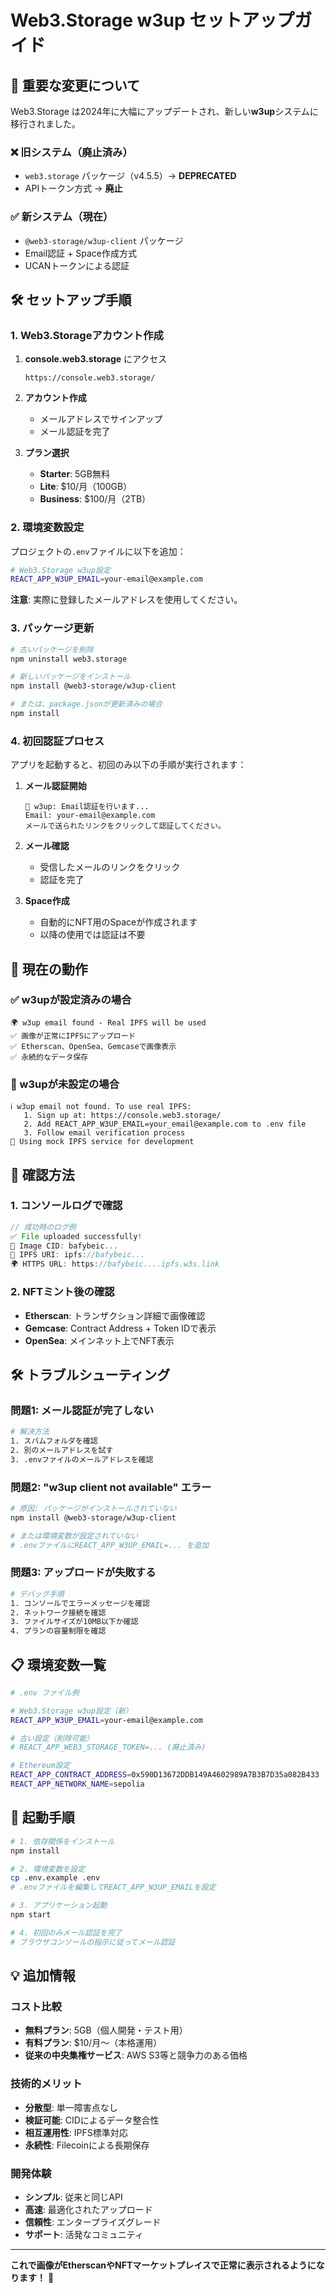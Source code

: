 # Web3.Storage w3up セットアップガイド

## 🚨 重要な変更について

Web3.Storage は2024年に大幅にアップデートされ、新しい**w3up**システムに移行されました。

### ❌ 旧システム（廃止済み）
- `web3.storage` パッケージ（v4.5.5）→ **DEPRECATED**
- APIトークン方式 → **廃止**

### ✅ 新システム（現在）
- `@web3-storage/w3up-client` パッケージ
- Email認証 + Space作成方式
- UCANトークンによる認証

## 🛠️ セットアップ手順

### 1. Web3.Storageアカウント作成

1. **console.web3.storage** にアクセス
   ```
   https://console.web3.storage/
   ```

2. **アカウント作成**
   - メールアドレスでサインアップ
   - メール認証を完了

3. **プラン選択**
   - **Starter**: 5GB無料
   - **Lite**: $10/月（100GB）
   - **Business**: $100/月（2TB）

### 2. 環境変数設定

プロジェクトの`.env`ファイルに以下を追加：

```bash
# Web3.Storage w3up設定
REACT_APP_W3UP_EMAIL=your-email@example.com
```

**注意**: 実際に登録したメールアドレスを使用してください。

### 3. パッケージ更新

```bash
# 古いパッケージを削除
npm uninstall web3.storage

# 新しいパッケージをインストール
npm install @web3-storage/w3up-client

# または、package.jsonが更新済みの場合
npm install
```

### 4. 初回認証プロセス

アプリを起動すると、初回のみ以下の手順が実行されます：

1. **メール認証開始**
   ```
   📧 w3up: Email認証を行います...
   Email: your-email@example.com
   メールで送られたリンクをクリックして認証してください。
   ```

2. **メール確認**
   - 受信したメールのリンクをクリック
   - 認証を完了

3. **Space作成**
   - 自動的にNFT用のSpaceが作成されます
   - 以降の使用では認証は不要

## 🎯 現在の動作

### ✅ w3upが設定済みの場合
```
🌍 w3up email found - Real IPFS will be used
✅ 画像が正常にIPFSにアップロード
✅ Etherscan、OpenSea、Gemcaseで画像表示
✅ 永続的なデータ保存
```

### 🧪 w3upが未設定の場合
```
ℹ️ w3up email not found. To use real IPFS:
   1. Sign up at: https://console.web3.storage/
   2. Add REACT_APP_W3UP_EMAIL=your_email@example.com to .env file
   3. Follow email verification process
🧪 Using mock IPFS service for development
```

## 🔗 確認方法

### 1. コンソールログで確認
```javascript
// 成功時のログ例
✅ File uploaded successfully!
📸 Image CID: bafybeic...
🔗 IPFS URI: ipfs://bafybeic...
🌍 HTTPS URL: https://bafybeic....ipfs.w3s.link
```

### 2. NFTミント後の確認
- **Etherscan**: トランザクション詳細で画像確認
- **Gemcase**: Contract Address + Token IDで表示
- **OpenSea**: メインネット上でNFT表示

## 🛠️ トラブルシューティング

### 問題1: メール認証が完了しない
```bash
# 解決方法
1. スパムフォルダを確認
2. 別のメールアドレスを試す
3. .envファイルのメールアドレスを確認
```

### 問題2: "w3up client not available" エラー
```bash
# 原因: パッケージがインストールされていない
npm install @web3-storage/w3up-client

# または環境変数が設定されていない
# .envファイルにREACT_APP_W3UP_EMAIL=... を追加
```

### 問題3: アップロードが失敗する
```bash
# デバッグ手順
1. コンソールでエラーメッセージを確認
2. ネットワーク接続を確認
3. ファイルサイズが10MB以下か確認
4. プランの容量制限を確認
```

## 📋 環境変数一覧

```bash
# .env ファイル例

# Web3.Storage w3up設定（新）
REACT_APP_W3UP_EMAIL=your-email@example.com

# 古い設定（削除可能）
# REACT_APP_WEB3_STORAGE_TOKEN=... (廃止済み)

# Ethereum設定
REACT_APP_CONTRACT_ADDRESS=0x590D13672DDB149A4602989A7B3B7D35a082B433
REACT_APP_NETWORK_NAME=sepolia
```

## 🚀 起動手順

```bash
# 1. 依存関係をインストール
npm install

# 2. 環境変数を設定
cp .env.example .env
# .envファイルを編集してREACT_APP_W3UP_EMAILを設定

# 3. アプリケーション起動
npm start

# 4. 初回のみメール認証を完了
# ブラウザコンソールの指示に従ってメール認証
```

## 💡 追加情報

### コスト比較
- **無料プラン**: 5GB（個人開発・テスト用）
- **有料プラン**: $10/月〜（本格運用）
- **従来の中央集権サービス**: AWS S3等と競争力のある価格

### 技術的メリット
- **分散型**: 単一障害点なし
- **検証可能**: CIDによるデータ整合性
- **相互運用性**: IPFS標準対応
- **永続性**: Filecoinによる長期保存

### 開発体験
- **シンプル**: 従来と同じAPI
- **高速**: 最適化されたアップロード
- **信頼性**: エンタープライズグレード
- **サポート**: 活発なコミュニティ

---

**これで画像がEtherscanやNFTマーケットプレイスで正常に表示されるようになります！** 🎉
